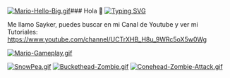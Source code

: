 [![Mario-Hello-Big.gif](https://i.postimg.cc/8cYnbhmc/Mario-Hello-Big.gif)](https://postimg.cc/Zvrcbvgz)### Hola 👋 [![Typing SVG](https://readme-typing-svg.demolab.com/?lines=WELCOME+TO+MY+PROFILE+)](https://git.io/typing-svg) 

Me llamo Sayker, puedes buscar en mi Canal de Youtube y ver mi Tutoriales: https://www.youtube.com/channel/UCTrXHB_H8u_9WRc5oX5w0Wg
                                                                           



[![Mario-Gameplay.gif](https://i.postimg.cc/ydPPLFsB/Mario-Gameplay.gif)](https://postimg.cc/mzPCD1P6)


[![SnowPea.gif](https://i.postimg.cc/L5dW55FJ/SnowPea.gif)](https://postimg.cc/LYTD0HXS) [![Buckethead-Zombie.gif](https://i.postimg.cc/7Yjk7H1n/Buckethead-Zombie.gif)](https://postimg.cc/4mvqRTSY) [![Conehead-Zombie-Attack.gif](https://i.postimg.cc/gksMFNjX/Conehead-Zombie-Attack.gif)](https://postimg.cc/RN31w1c4)



	







